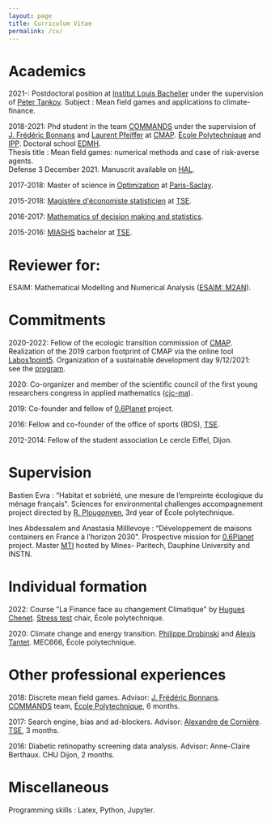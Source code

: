 ```yaml
---
layout: page
title: Curriculum Vitae
permalink: /cv/
---
```


# Academics

2021-: Postdoctoral position at [Institut Louis Bachelier](https://www.institutlouisbachelier.org) under the supervision of [Peter Tankov](https://sites.google.com/site/petertankov/). Subject : Mean field games and applications to climate-finance.

2018-2021: Phd student in the team [COMMANDS](https://portail.polytechnique.edu/cmap/fr/recherche/commands) under the supervision of [J. Frédéric Bonnans](http://www.cmap.polytechnique.fr/~bonnans/) and [Laurent Pfeiffer](https://laurentpfeiffer.gitlab.io/web/) at [CMAP](http://www.cmap.polytechnique.fr). [ École Polytechnique](https://www.polytechnique.edu) and [IPP](https://www.ip-paris.fr). Doctoral school [EDMH](https://www.universite-paris-saclay.fr/ecoles-doctorales/ecole-doctorale-de-mathematiques-hadamard-edmh). <br>
Thesis title : Mean field games: numerical methods and case of risk-averse agents. <br>
Defense 3 December 2021. Manuscrit available on [HAL](https://tel.archives-ouvertes.fr/tel-03556749).

2017-2018: Master of science in [Optimization](https://www.imo.universite-paris-saclay.fr/-optimization-) at [Paris-Saclay](https://www.universite-paris-saclay.fr).

2015-2018: [Magistère d'économiste statisticien](https://www.tse-fr.eu/fr/magistere-deconomiste-statisticien) at [TSE](https://www.tse-fr.eu/fr).

2016-2017: [Mathematics of decision making and statistics](https://www.tse-fr.eu/groups/mathematics-decision-making-and-statistics).

2015-2016: [MIASHS](https://www.tse-fr.eu/fr/licence-3-economie-et-mathematiques) bachelor at [TSE](https://www.tse-fr.eu/fr).

# Reviewer for:

ESAIM: Mathematical Modelling and Numerical Analysis ([ESAIM: M2AN](https://www.esaim-m2an.org)).


# Commitments

2020-2022: Fellow of the ecologic transition commission of [CMAP](http://www.cmap.polytechnique.fr). Realization of the 2019 carbon footprint of CMAP via the online tool [Labos1point5](https://labos1point5.org). Organization of a sustainable development day 9/12/2021: see the [program](pdf-files/ProgrammeMatineeDD.pdf).


2020: Co-organizer and member of the scientific council of the first young researchers congress in applied mathematics ([cjc-ma](https://cjc-ma2021.github.io)).

2019: Co-founder and fellow of [0.6Planet](https://www.06planet.org) project.

2016: Fellow and co-founder of the office of sports (BDS), [TSE](https://www.tse-fr.eu/fr).

2012-2014: Fellow of the student association Le cercle Eiffel, Dijon.

# Supervision

Bastien Evra : “Habitat et sobriété, une mesure de l’empreinte écologique du ménage français". Sciences for environmental challenges accompagnement project directed by [R. Plougonven](http://www.lmd.ens.fr/plougon/), 3rd year of École polytechnique.

Ines Abdessalem and Anastasia Milllevoye : “Développement de maisons containers en France à l’horizon 2030". Prospective mission for [0.6Planet](https://www.06planet.org) project. Master [MTI](https://master-mti.fr) hosted by Mines- Paritech, Dauphine University and INSTN.

# Individual formation


2022: Course "La Finance face au changement Climatique" by [Hugues Chenet](https://www.linkedin.com/in/hugueschenet/). [Stress test](http://www.cmap.polytechnique.fr/~stresstest/) chair, École polytechnique.

<!---
2022: [Winter school](https://impt-biodiv.sciencesconf.org) of [Institut des Mathématiques pour la Planète Terre](https://impt.math.cnrs.fr): climate change and biodiversity. Orsay.
-->

2020: Climate change and energy transition. [Philippe Drobinski](https://sites.google.com/site/philippedrobinski/) and [Alexis Tantet](https://alexistantet.net/author/alexistantet/). MEC666, École polytechnique.

# Other professional experiences

2018: Discrete mean field games. Advisor: [J. Frédéric Bonnans](http://www.cmap.polytechnique.fr/~bonnans/). [COMMANDS](https://portail.polytechnique.edu/cmap/fr/recherche/commands) team, [École Polytechnique](https://www.polytechnique.edu), 6 months.

2017: Search engine, bias and ad-blockers. Advisor: [Alexandre de Cornière](https://www.tse-fr.eu/people/alexandre-de-corniere). [TSE](https://www.tse-fr.eu/fr), 3 months.

2016: Diabetic retinopathy screening data analysis. Advisor: Anne-Claire Berthaux.  CHU Dijon, 2 months.

# Miscellaneous

Programming skills : Latex, Python, Jupyter.
